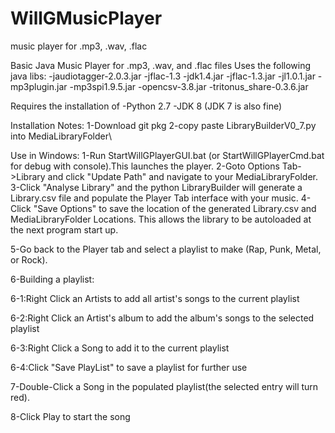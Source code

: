 # WillGMusicPlayer
music player for .mp3, .wav, .flac

Basic Java Music Player for .mp3, .wav, and .flac files Uses the following java libs: 
-jaudiotagger-2.0.3.jar 
-jflac-1.3
-jdk1.4.jar 
-jflac-1.3.jar 
-jl1.0.1.jar 
-mp3plugin.jar 
-mp3spi1.9.5.jar 
-opencsv-3.8.jar 
-tritonus_share-0.3.6.jar

Requires the installation of -Python 2.7 -JDK 8 (JDK 7 is also fine)

Installation Notes: 
1-Download git pkg
2-copy paste LibraryBuilderV0_7.py into MediaLibraryFolder\

Use in Windows:
1-Run StartWillGPlayerGUI.bat (or StartWillGPlayerCmd.bat for debug with console).This launches the player.
2-Goto Options Tab->Library and click "Update Path" and navigate to your MediaLibraryFolder.
3-Click "Analyse Library" and the python LibraryBuilder will generate a Library.csv file and populate the Player Tab interface
  with your music.
4-Click "Save Options" to save the location of the generated Library.csv and MediaLibraryFolder Locations.
  This allows the library to be autoloaded at the next program start up.
  
5-Go back to the Player tab and select a playlist to make (Rap, Punk, Metal, or Rock).

6-Building a playlist:

  6-1:Right Click an Artists to add all artist's songs to the current playlist
  
  6-2:Right Click an Artist's album to add the album's songs to the selected playlist
  
  6-3:Right Click a Song to add it to the current  playlist
  
  6-4:Click "Save PlayList" to save a playlist for further use
  
  
7-Double-Click a Song in the populated playlist(the selected entry will turn red).

8-Click Play to start the song
   
